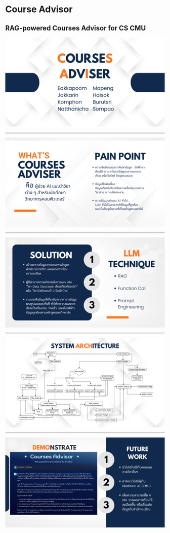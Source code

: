 # Course Advisor

## RAG-powered Courses Advisor for CS CMU

![](png/slide1.png)

---
![](png/slide2.png)

---
![](png/slide3.png)

---
![](png/slide4.png)

---
![](png/slide5.png)
